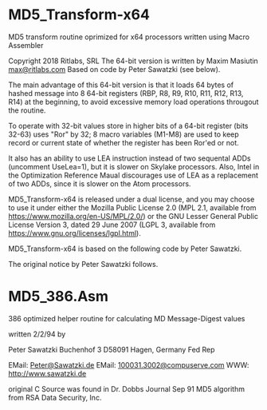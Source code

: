 # MD5_Transform-x64
MD5 transform routine oprimized for x64 processors written using Macro Assembler

Copyright 2018 Ritlabs, SRL
The 64-bit version is written by Maxim Masiutin <max@ritlabs.com>
Based on code by Peter Sawatzki (see below).

The main advantage of this 64-bit version is that
it loads 64 bytes of hashed message into 8 64-bit registers 
(RBP, R8, R9, R10, R11, R12, R13, R14) at the beginning,
to avoid excessive memory load operations 
througout the routine.

To operate with 32-bit values store in higher bits
of a 64-bit register (bits 32-63) uses "Ror" by 32;
8 macro variables (M1-M8) are used to keep record
or current state of whether the register has been
Ror'ed or not.

It also has an ability to use LEA instruction instead
of two sequental ADDs (uncomment UseLea=1), but it is 
slower on Skylake processors. Also, Intel in the 
Optimization Reference Maual discourages use of
LEA as a replacement of two ADDs, since it is slower 
on the Atom processors.

MD5_Transform-x64 is released under a dual license, 
and you may choose to use it under either the 
Mozilla Public License 2.0 (MPL 2.1, available from
https://www.mozilla.org/en-US/MPL/2.0/) or the 
GNU Lesser General Public License Version 3, 
dated 29 June 2007 (LGPL 3, available from
https://www.gnu.org/licenses/lgpl.html).

MD5_Transform-x64 is based 
on the following code by Peter Sawatzki. 

The original notice by Peter Sawatzki follows.

# MD5_386.Asm
386 optimized helper routine for calculating MD Message-Digest values

written 2/2/94 by

Peter Sawatzki
Buchenhof 3
D58091 Hagen, Germany Fed Rep

EMail: Peter@Sawatzki.de
EMail: 100031.3002@compuserve.com
WWW:   http://www.sawatzki.de


original C Source was found in Dr. Dobbs Journal Sep 91
MD5 algorithm from RSA Data Security, Inc.
